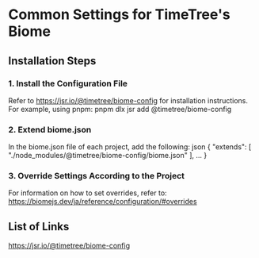 # Common Settings for TimeTree's Biome

## Installation Steps

### 1. Install the Configuration File

Refer to https://jsr.io/@timetree/biome-config for installation instructions.
For example, using pnpm: pnpm dlx jsr add @timetree/biome-config

### 2. Extend biome.json

In the biome.json file of each project, add the following:
json
{
  "extends": [
      "./node_modules/@timetree/biome-config/biome.json"
  ],
  ...
}

### 3. Override Settings According to the Project

For information on how to set overrides, refer to:
https://biomejs.dev/ja/reference/configuration/#overrides

## List of Links

https://jsr.io/@timetree/biome-config
